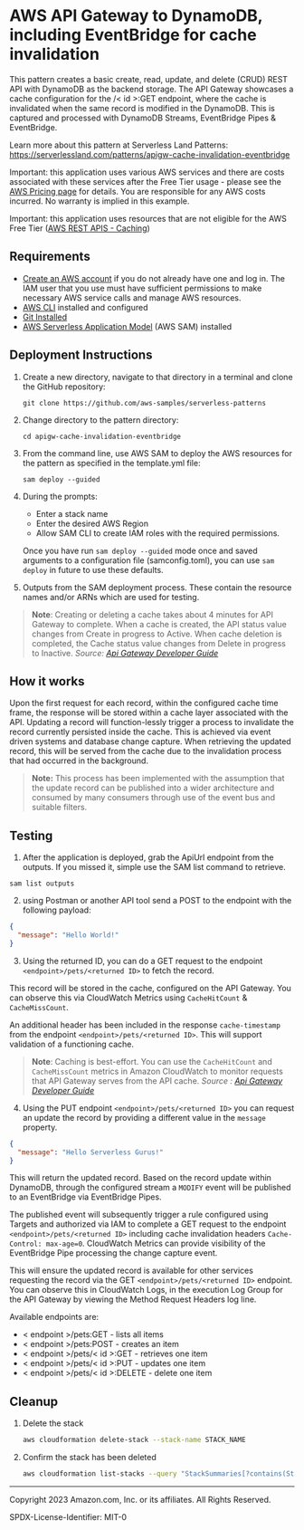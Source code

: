 # AWS API Gateway to DynamoDB, including EventBridge for cache invalidation

This pattern creates a basic create, read, update, and delete (CRUD) REST API with DynamoDB as the backend storage. The API Gateway showcases a cache configuration for the /< id >:GET endpoint, where the cache is invalidated when the same record is modified in the DynamoDB. This is captured and processed with DynamoDB Streams, EventBridge Pipes & EventBridge.

Learn more about this pattern at Serverless Land Patterns: https://serverlessland.com/patterns/apigw-cache-invalidation-eventbridge

Important: this application uses various AWS services and there are costs associated with these services after the Free Tier usage - please see the [AWS Pricing page](https://aws.amazon.com/pricing/) for details. You are responsible for any AWS costs incurred. No warranty is implied in this example.

Important: this application uses resources that are not eligible for the AWS Free Tier ([AWS REST APIS - Caching](https://aws.amazon.com/api-gateway/pricing/))

## Requirements

- [Create an AWS account](https://portal.aws.amazon.com/gp/aws/developer/registration/index.html) if you do not already have one and log in. The IAM user that you use must have sufficient permissions to make necessary AWS service calls and manage AWS resources.
- [AWS CLI](https://docs.aws.amazon.com/cli/latest/userguide/install-cliv2.html) installed and configured
- [Git Installed](https://git-scm.com/book/en/v2/Getting-Started-Installing-Git)
- [AWS Serverless Application Model](https://docs.aws.amazon.com/serverless-application-model/latest/developerguide/serverless-sam-cli-install.html) (AWS SAM) installed

## Deployment Instructions

1. Create a new directory, navigate to that directory in a terminal and clone the GitHub repository:
   ```
   git clone https://github.com/aws-samples/serverless-patterns
   ```
2. Change directory to the pattern directory:
   ```
   cd apigw-cache-invalidation-eventbridge
   ```
3. From the command line, use AWS SAM to deploy the AWS resources for the pattern as specified in the template.yml file:
   ```
   sam deploy --guided
   ```
4. During the prompts:

   - Enter a stack name
   - Enter the desired AWS Region
   - Allow SAM CLI to create IAM roles with the required permissions.

   Once you have run `sam deploy --guided` mode once and saved arguments to a configuration file (samconfig.toml), you can use `sam deploy` in future to use these defaults.

5. Outputs from the SAM deployment process. These contain the resource names and/or ARNs which are used for testing.

> **Note**: Creating or deleting a cache takes about 4 minutes for API Gateway to complete. When a cache is created, the API status value changes from Create in progress to Active. When cache deletion is completed, the Cache status value changes from Delete in progress to Inactive. _Source: [Api Gateway Developer Guide](https://docs.aws.amazon.com/apigateway/latest/developerguide/api-gateway-caching.html#enable-api-gateway-caching)_

## How it works

Upon the first request for each record, within the configured cache time frame, the response will be stored within a cache layer associated with the API. Updating a record will function-lessly trigger a process to invalidate the record currently persisted inside the cache. This is achieved via event driven systems and database change capture. When retrieving the updated record, this will be served from the cache due to the invalidation process that had occurred in the background.

> **Note:** This process has been implemented with the assumption that the update record can be published into a wider architecture and consumed by many consumers through use of the event bus and suitable filters.

## Testing

1. After the application is deployed, grab the ApiUrl endpoint from the outputs. If you missed it, simple use the SAM list command to retrieve.

```
sam list outputs
```

2. using Postman or another API tool send a POST to the endpoint with the following payload:

```json
{
  "message": "Hello World!"
}
```

3. Using the returned ID, you can do a GET request to the endpoint `<endpoint>/pets/<returned ID>` to fetch the record.

This record will be stored in the cache, configured on the API Gateway. You can observe this via CloudWatch Metrics using `CacheHitCount` & `CacheMissCount`.

An additional header has been included in the response `cache-timestamp` from the endpoint `<endpoint>/pets/<returned ID>`. This will support validation of a functioning cache.

> **Note**: Caching is best-effort. You can use the `CacheHitCount` and `CacheMissCount` metrics in Amazon CloudWatch to monitor requests that API Gateway serves from the API cache. _Source : [Api Gateway Developer Guide](https://docs.aws.amazon.com/apigateway/latest/developerguide/api-gateway-caching.html)_

4. Using the PUT endpoint `<endpoint>/pets/<returned ID>` you can request an update the record by providing a different value in the `message` property.

```json
{
  "message": "Hello Serverless Gurus!"
}
```

This will return the updated record. Based on the record update within DynamoDB, through the configured stream a `MODIFY` event will be published to an EventBridge via EventBridge Pipes.

The published event will subsequently trigger a rule configured using Targets and authorized via IAM to complete a GET request to the endpoint `<endpoint>/pets/<returned ID>` including cache invalidation headers `Cache-Control: max-age=0`. CloudWatch Metrics can provide visibility of the EventBridge Pipe processing the change capture event.

This will ensure the updated record is available for other services requesting the record via the GET `<endpoint>/pets/<returned ID>` endpoint. You can observe this in CloudWatch Logs, in the execution Log Group for the API Gateway by viewing the Method Request Headers log line.

Available endpoints are:

- < endpoint >/pets:GET - lists all items
- < endpoint >/pets:POST - creates an item
- < endpoint >/pets/< id >:GET - retrieves one item
- < endpoint >/pets/< id >:PUT - updates one item
- < endpoint >/pets/< id >:DELETE - delete one item

## Cleanup

1. Delete the stack
   ```bash
   aws cloudformation delete-stack --stack-name STACK_NAME
   ```
1. Confirm the stack has been deleted
   ```bash
   aws cloudformation list-stacks --query "StackSummaries[?contains(StackName,'STACK_NAME')].StackStatus"
   ```

---

Copyright 2023 Amazon.com, Inc. or its affiliates. All Rights Reserved.

SPDX-License-Identifier: MIT-0

